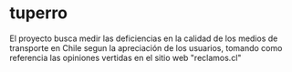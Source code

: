 # tuperro

El proyecto busca medir las deficiencias en la calidad de los medios de transporte en Chile segun la apreciación de los usuarios, tomando como referencia las opiniones vertidas en el sitio web "reclamos.cl" 
